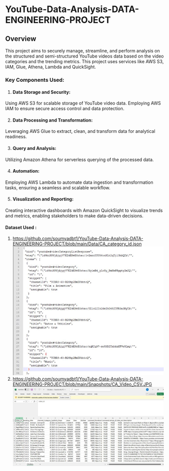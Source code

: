 # YouTube-Data-Analysis-DATA-ENGINEERING-PROJECT

## Overview
This project aims to securely manage, streamline, and perform analysis on the structured and semi-structured YouTube videos data based on the video categories and the trending metrics.
This project uses services like AWS S3, IAM, Glue, Athena, Lambda and QuickSight.

### Key Components Used:

1. #### Data Storage and Security:
Using AWS S3 for scalable storage of YouTube video data.
Employing AWS IAM to ensure secure access control and data protection.

2. #### Data Processing and Transformation:
Leveraging AWS Glue to extract, clean, and transform data for analytical readiness.

3. #### Query and Analysis:
Utilizing Amazon Athena for serverless querying of the processed data.

4. #### Automation:
Employing AWS Lambda to automate data ingestion and transformation tasks, ensuring a seamless and scalable workflow.

5. #### Visualization and Reporting:
Creating interactive dashboards with Amazon QuickSight to visualize trends and metrics, enabling stakeholders to make data-driven decisions.

#### Dataset Used : 
1. https://github.com/soumyadbt1/YouTube-Data-Analysis-DATA-ENGINEERING-PROJECT/blob/main/Data/CA_category_id.json
![Snapshot of Dataset](https://github.com/soumyadbt1/YouTube-Data-Analysis-DATA-ENGINEERING-PROJECT/blob/main/Snapshots/DataSet.JPG)
2. https://github.com/soumyadbt1/YouTube-Data-Analysis-DATA-ENGINEERING-PROJECT/blob/main/Snapshots/CA_Video_CSV.JPG
![Snapshots_CA_Video_CSV](https://github.com/soumyadbt1/YouTube-Data-Analysis-DATA-ENGINEERING-PROJECT/blob/main/Snapshots/CA_Video_CSV.JPG)




